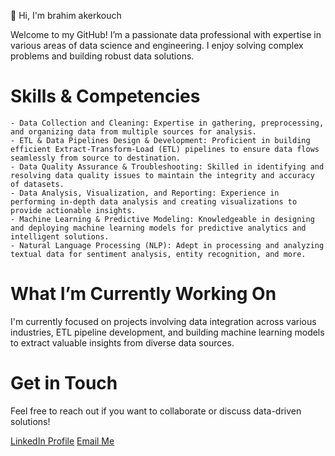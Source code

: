 👋 Hi, I'm brahim akerkouch

Welcome to my GitHub! I’m a passionate data professional with expertise in various areas of data science and engineering. I enjoy solving complex problems and building robust data solutions.

# Skills & Competencies

    - Data Collection and Cleaning: Expertise in gathering, preprocessing, and organizing data from multiple sources for analysis.
    - ETL & Data Pipelines Design & Development: Proficient in building efficient Extract-Transform-Load (ETL) pipelines to ensure data flows seamlessly from source to destination.
    - Data Quality Assurance & Troubleshooting: Skilled in identifying and resolving data quality issues to maintain the integrity and accuracy of datasets.
    - Data Analysis, Visualization, and Reporting: Experience in performing in-depth data analysis and creating visualizations to provide actionable insights.
    - Machine Learning & Predictive Modeling: Knowledgeable in designing and deploying machine learning models for predictive analytics and intelligent solutions.
    - Natural Language Processing (NLP): Adept in processing and analyzing textual data for sentiment analysis, entity recognition, and more.

# What I’m Currently Working On

I'm currently focused on projects involving data integration across various industries, ETL pipeline development, and building machine learning models to extract valuable insights from diverse data sources.

# Get in Touch

Feel free to reach out if you want to collaborate or discuss data-driven solutions!

[LinkedIn Profile](https://www.linkedin.com/in/brahimakerkouch/)
[Email Me](mailto:ibrahimakerkouch@gmail.com)
